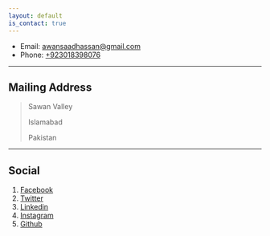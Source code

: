 ```yaml
---
layout: default
is_contact: true
---
```


* Email: [awansaadhassan@gmail.com](mailto:awansaadhassan@gmail.com)
* Phone: [+923018398076](tel:+923018398076)


---

## Mailing Address

> Sawan Valley
>
> Islamabad
>
> Pakistan

---

## Social

1. [Facebook](https://web.facebook.com/maliksaadh)
2. [Twitter](https://twitter.com/maliksh71)
3. [Linkedin](https://www.linkedin.com/in/maliksh7)
4. [Instagram](https://www.instagram.com/_bullbat)
5. [Github](https://www.github.com/maliksh7)


